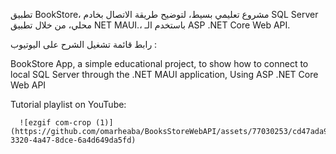 
تطبيق BookStore، مشروع تعليمي بسيط، لتوضيح طريقة الاتصال بخادم SQL Server محلي، من خلال تطبيق NET MAUI.، باستخدم الـ ASP .NET Core Web API.

رابط قائمة تشغيل الشرح على اليوتيوب : 


BookStore App, a simple educational project, to show how to connect to local SQL Server through the .NET MAUI application, Using ASP .NET Core Web API

Tutorial playlist on YouTube:

      
      ![ezgif com-crop (1)](https://github.com/omarheaba/BooksStoreWebAPI/assets/77030253/cd47ada9-3320-4a47-8dce-6a4d649da5fd)
